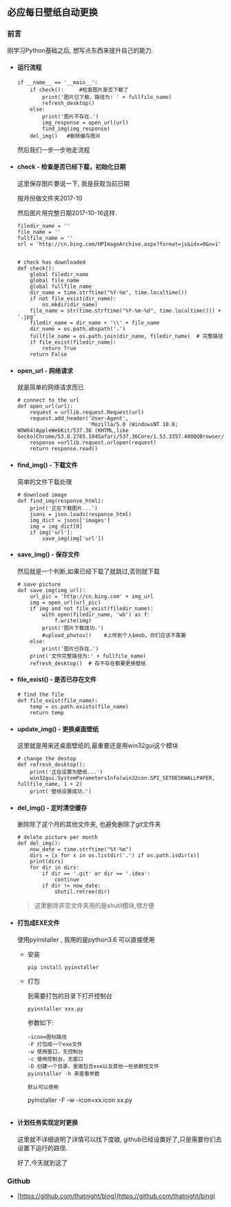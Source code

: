 ## 必应每日壁纸自动更换

### 前言

刚学习Python基础之后, 想写点东西来提升自己的能力.

- #### 运行流程

    ```
    if __name__ == '__main__':
        if check():     #检查图片是否下载了
            print('图片已下载，路径为: ' + fullfile_name)
            refresh_desktop()
        else:
            print('图片不存在.')
            img_response = open_url(url)
            find_img(img_response)
        del_img()   #删除缓存图片
    ```

    然后我们一步一步地走流程
- #### check - 检查是否已经下载，初始化日期
    这里保存图片要说一下, 我是获取当前日期

    按月份做文件夹2017-10

    然后图片用完整日期2017-10-16这样.
    ```
    filedir_name = ''
    file_name = ''
    fullfile_name = ''
    url = 'http://cn.bing.com/HPImageArchive.aspx?format=js&idx=0&n=1'


    # check has downloaded
    def check():
        global filedir_name
        global file_name
        global fullfile_name
        dir_name = time.strftime("%Y-%m", time.localtime())
        if not file_exist(dir_name):
            os.mkdir(dir_name)
        file_name = str(time.strftime("%Y-%m-%d", time.localtime())) + '.jpg'
        filedir_name = dir_name + '\\' + file_name
        dir_name = os.path.abspath('.')
        fullfile_name = os.path.join(dir_name, filedir_name)  # 完整路径
        if file_exist(filedir_name):
            return True
        return False
    ```
- #### open_url - 网络请求
    
    就是简单的网络请求而已
    
    ```
    # connect to the url
    def open_url(url):
        request = urllib.request.Request(url)
        request.add_header('User-Agent',
                           'Mozilla/5.0 (WindowsNT 10.0; WOW64)AppleWebKit/537.36 (KHTML,like Gecko)Chrome/53.0.2785.104Safari/537.36Core/1.53.3357.400QQBrowser/9.6.11858.400')
        response =urllib.request.urlopen(request)
        return response.read()
    ```
    
- #### find_img() - 下载文件
    
    简单的文件下载处理
    ```
    # download image
    def find_img(response_html):
        print('正在下载图片...')
        jsons = json.loads(response_html)
        img_dict = jsons['images']
        img = img_dict[0]
        if img['url']:
            save_img(img['url'])
    ```

- #### save_img() - 保存文件
    

    
    然后就是一个判断,如果已经下载了就跳过,否则就下载
    ```
    # save picture
    def save_img(img_url):
        url_pic = 'http://cn.bing.com' + img_url
        img = open_url(url_pic)
        if img and not file_exist(filedir_name):
            with open(filedir_name, 'wb') as f:
                f.write(img)
            print('图片下载成功.')
            #upload_photos()    #上传到个人bmob，你们应该不需要
        else:
            print('图片已存在.')
        print('文件完整路径为:' + fullfile_name)
        refresh_desktop()  # 存不存在都要更换壁纸
    ```

- #### file_exist() - 是否已存在文件

    ```
    # find the file
    def file_exist(file_name):
        temp = os.path.exists(file_name)
        return temp
    ```
    
- #### update_img() - 更换桌面壁纸

    这里就是用来还桌面壁纸的,最重要还是用win32gui这个模块
    
    ```
    # change the destop
    def refresh_desktop():
        print('正在设置为壁纸...')
        win32gui.SystemParametersInfo(win32con.SPI_SETDESKWALLPAPER, fullfile_name, 1 + 2)
        print('壁纸设置成功.')
    ```

- #### del_img() - 定时清空缓存
    
    删除除了这个月的其他文件夹, 也避免删除了git文件夹
    
    ```
    # delete picture per month
    def del_img():
        now_date = time.strftime("%Y-%m")
        dirs = [x for x in os.listdir('.') if os.path.isdir(x)]
        print(dirs)
        for dir in dirs:
            if dir == '.git' or dir == '.idea':
                continue
            if dir != now_date:
                shutil.rmtree(dir)
    ```

    >这里删除非空文件夹用的是shutil模块,很方便
  
- #### 打包成EXE文件

    使用pyinstaller , 我用的是python3.6 可以直接使用
    
    - 安装
        
        ```
        pip install pyinstaller
        ```
        
    - 打包
        
        到需要打包的目录下打开控制台
        
        ```
        pyinstaller xxx.py
        ```

        参数如下:
        ```
        –icon=图标路径
        -F 打包成一个exe文件
        -w 使用窗口，无控制台
        -c 使用控制台，无窗口
        -D 创建一个目录，里面包含exe以及其他一些依赖性文件
        pyinstaller -h 来查看参数

        默认可以使用
        
        ```
        pyinstaller -F -w -icon=xx.icon  xx.py
        ```
        
- #### 计划任务实现定时更换

    这里就不详细说明了详情可以找下度娘, github已经设置好了,只是需要你们去设置下运行的路径.
    
    好了,今天就到这了
    
### Github
- [https://github.com/thatnight/bing](https://github.com/thatnight/bing)

